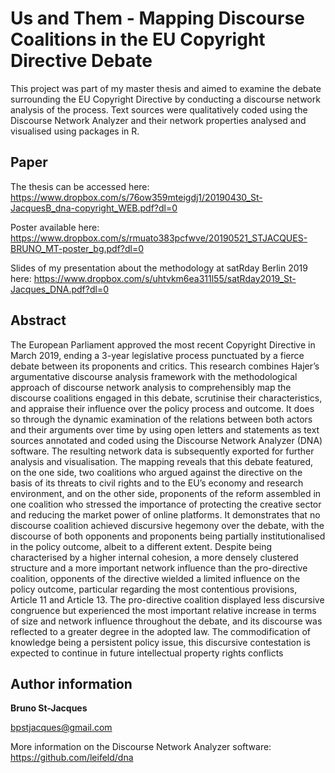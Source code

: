 # Us and Them - Mapping Discourse Coalitions in the EU Copyright Directive Debate

This project was part of my master thesis and aimed to examine the debate surrounding the EU Copyright Directive by conducting a discourse network analysis of the process. Text sources were qualitatively coded using the Discourse Network Analyzer and their network properties analysed and visualised using packages in R.

## Paper

The thesis can be accessed here: https://www.dropbox.com/s/76ow359mteigdj1/20190430_St-JacquesB_dna-copyright_WEB.pdf?dl=0

Poster available here: https://www.dropbox.com/s/rmuato383pcfwve/20190521_STJACQUES-BRUNO_MT-poster_bg.pdf?dl=0

Slides of my presentation about the methodology at satRday Berlin 2019 here: https://www.dropbox.com/s/uhtvkm6ea311l55/satRday2019_St-Jacques_DNA.pdf?dl=0

## Abstract

The European Parliament approved the most recent Copyright Directive in March 2019, ending a 3-year legislative process punctuated by a fierce debate between its proponents and critics. This research combines Hajer’s argumentative discourse analysis framework with the methodological approach of discourse network analysis to comprehensibly map the discourse coalitions engaged in this debate, scrutinise their characteristics, and appraise their influence over the policy process and outcome. It does so through the dynamic examination of the relations between both actors and their arguments over time by using open letters and statements as text sources annotated and coded using the Discourse Network Analyzer (DNA) software. The resulting network data is subsequently exported for further analysis and visualisation. The mapping reveals that this debate featured, on the one side, two coalitions who argued against the directive on the basis of its threats to civil rights and to the EU’s economy and research environment, and on the other side, proponents of the reform assembled in one coalition who stressed the importance of protecting the creative sector and reducing the market power of online platforms. It demonstrates that no discourse coalition achieved discursive hegemony over the debate, with the discourse of both opponents and proponents being partially institutionalised in the policy outcome, albeit to a different extent. Despite being characterised by a higher internal cohesion, a more densely clustered structure and a more important network influence than the pro-directive coalition, opponents of the directive wielded a limited influence on the policy outcome, particular regarding the most contentious provisions, Article 11 and Article 13. The pro-directive coalition displayed less discursive congruence but experienced the most important relative increase in terms of size and network influence throughout the debate, and its discourse was reflected to a greater degree in the adopted law. The commodification of knowledge being a persistent policy issue, this discursive contestation is expected to continue in future intellectual property rights conflicts

## Author information

**Bruno St-Jacques**

bpstjacques@gmail.com

More information on the Discourse Network Analyzer software:
https://github.com/leifeld/dna
